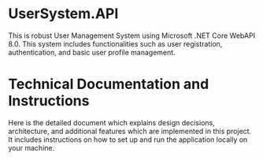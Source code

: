 # UserSystem.API
This is robust User Management System using Microsoft .NET Core WebAPI 8.0. This system includes functionalities such as user registration, authentication, and basic user profile management. 

# Technical Documentation and Instructions
Here is the detailed document which explains design decisions, architecture, and additional features which are implemented in this project.
It includes instructions on how to set up and run the application locally on your machine.
